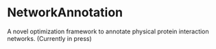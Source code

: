 # NetworkAnnotation
A novel optimization framework to annotate physical protein interaction networks. (Currently in press)
